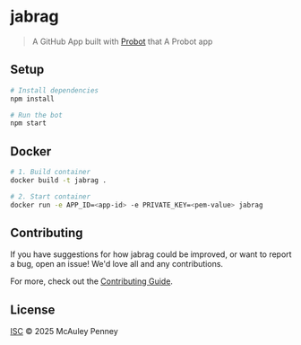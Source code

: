 # jabrag

> A GitHub App built with [Probot](https://github.com/probot/probot) that A Probot app

## Setup

```sh
# Install dependencies
npm install

# Run the bot
npm start
```

## Docker

```sh
# 1. Build container
docker build -t jabrag .

# 2. Start container
docker run -e APP_ID=<app-id> -e PRIVATE_KEY=<pem-value> jabrag
```

## Contributing

If you have suggestions for how jabrag could be improved, or want to report a bug, open an issue! We'd love all and any contributions.

For more, check out the [Contributing Guide](CONTRIBUTING.md).

## License

[ISC](LICENSE) © 2025 McAuley Penney
